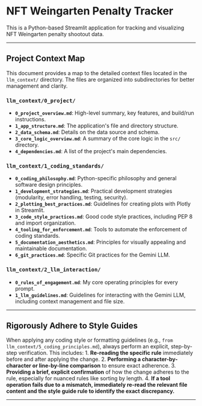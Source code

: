 # NFT Weingarten Penalty Tracker

This is a Python-based Streamlit application for tracking and visualizing NFT Weingarten penalty shootout data.

---

## Project Context Map

This document provides a map to the detailed context files located in the `llm_context/` directory. The files are organized into subdirectories for better management and clarity.

### `llm_context/0_project/`
*   **`0_project_overview.md`**: High-level summary, key features, and build/run instructions.
*   **`1_app_structure.md`**: The application's file and directory structure.
*   **`2_data_schema.md`**: Details on the data source and schema.
*   **`3_core_logic_overview.md`**: A summary of the core logic in the `src/` directory.
*   **`4_dependencies.md`**: A list of the project's main dependencies.

### `llm_context/1_coding_standards/`
*   **`0_coding_philosophy.md`**: Python-specific philosophy and general software design principles.
*   **`1_development_strategies.md`**: Practical development strategies (modularity, error handling, testing, security).
*   **`2_plotting_best_practices.md`**: Guidelines for creating plots with Plotly in Streamlit.
*   **`3_code_style_practices.md`**: Good code style practices, including PEP 8 and import organization.
*   **`4_tooling_for_enforcement.md`**: Tools to automate the enforcement of coding standards.
*   **`5_documentation_aesthetics.md`**: Principles for visually appealing and maintainable documentation.
*   **`6_git_practices.md`**: Specific Git practices for the Gemini LLM.

### `llm_context/2_llm_interaction/`
*   **`0_rules_of_engagement.md`**: My core operating principles for every prompt.
*   **`1_llm_guidelines.md`**: Guidelines for interacting with the Gemini LLM, including context management and file size.

---

## Rigorously Adhere to Style Guides

When applying any coding style or formatting guidelines (e.g., `from llm_context/5_coding_principles.md`), always perform an explicit, step-by-step verification. This includes:
    1.  **Re-reading the specific rule** immediately before and after applying the change.
    2.  **Performing a character-by-character or line-by-line comparison** to ensure exact adherence.
    3.  **Providing a brief, explicit confirmation** of how the change adheres to the rule, especially for nuanced rules like sorting by length.
    4.  **If a tool operation fails due to a mismatch, immediately re-read the relevant file content and the style guide rule to identify the exact discrepancy.**

---